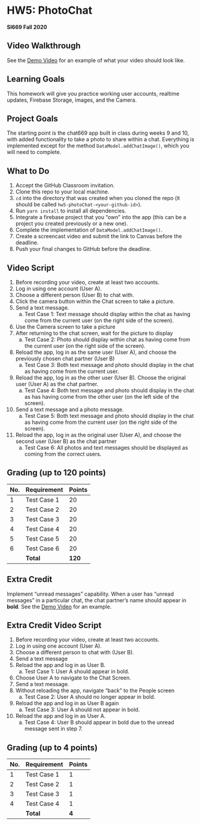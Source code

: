 # HW5: PhotoChat
**SI669 Fall 2020**

## Video Walkthrough
See the [Demo Video](https://youtu.be/izDEgnqXP7g) for an example of what your video should look like.

## Learning Goals
This homework will give you practice working user accounts, realtime updates, Firebase Storage, images, and the Camera.

## Project Goals
The starting point is the chat669 app built in class during weeks 9 and 10, with added functionality to take a photo to share within a chat. Everything is implemented except for the method `DataModel.addChatImage()`, which you will need to complete.

## What to Do
1. Accept the GitHub Classroom invitation.
2. Clone this repo to your local machine.
3. `cd` into the directory that was created when you cloned the repo (it should be called `hw5-photoChat-<your-github-id>`).
4. Run `yarn install` to install all dependencies.
5. Integrate a firebase project that you “own” into the app (this can be a project you created previously or a new one).
6. Complete the implementation of `DataModel.addChatImage()`.
7. Create a screencast video and submit the link to Canvas before the deadline.
8. Push your final changes to GitHub before the deadline.

## Video Script
1. Before recording your video, create at least two accounts.
2. Log in using one account (User A).
3. Choose a different person (User B) to chat with.
4. Click the camera button within the Chat screen to take a picture.
5. Send a text message.
    <ol type="a">
    <li>Test Case 1: Text message should display within the chat as having come from the current user (on the right side of the screen).</li>
    </ol>
6. Use the Camera screen to take a picture
7. After returning to the chat screen, wait for the picture to display
    <ol type="a">
    <li>Test Case 2: Photo should display within chat as having come from the current user (on the right side of the screen).</li>
    </ol>
8. Reload the app, log in as the same user (User A), and choose the previously chosen chat partner (User B)
    <ol type="a">
    <li>Test Case 3: Both text message and photo should display in the chat as having come from the current user.</li>
    </ol>
9. Reload the app, log in as the other user (User B). Choose the original user (User A) as the chat partner.
    <ol type="a">
    <li>Test Case 4: Both text message and photo should display in the chat as has having come from the other user (on the left side of the screen).</li>
    </ol>
10. Send a text message and a photo message.
    <ol type="a">
    <li>Test Case 5: Both text message and photo should display in the chat as having come from the current user (on the right side of the screen).</li>
    </ol>
11. Reload the app, log in as the original user (User A), and choose the second user (User B) as the chat partner
    <ol type="a">
    <li>Test Case 6: All photos and text messages should be displayed as coming from the correct users.</li>
    </ol>

## Grading (up to 120 points)
| No. | Requirement  | Points |
| --- | ------------- | ------------- |
| 1 | Test Case 1 | 20 |
| 2 | Test Case 2 | 20 |
| 3 | Test Case 3 | 20 |
| 4 | Test Case 4 | 20 |
| 5 | Test Case 5 | 20 |
| 6 | Test Case 6 | 20 |
|   | **Total** | **120**

## Extra Credit
Implement “unread messages” capability. When a user has “unread messages” in a particular chat, the chat partner’s name should appear in **bold**. See the [Demo Video](https://youtu.be/MG08G-baqyk) for an example.

## Extra Credit Video Script
1. Before recording your video, create at least two accounts.
2. Log in using one account (User A).
3. Choose a different person to chat with (User B).
4. Send a text message
5. Reload the app and log in as User B.
    <ol type="a">
    <li>Test Case 1: User A should appear in bold.</li>
    </ol>
6. Choose User A to navigate to the Chat Screen.
7. Send a text message.
8. Without reloading the app, navigate “back” to the People screen
    <ol type="a">
    <li>Test Case 2: User A should no longer appear in bold.</li>
    </ol>
9. Reload the app and log in as User B again
    <ol type="a">
    <li>Test Case 3: User A should not appear in bold.</li>
    </ol>
10. Reload the app and log in as User A.
    <ol type="a">
    <li>Test Case 4: User B should appear in bold due to the unread message sent in step 7.</li>
    </ol>

## Grading (up to 4 points)
| No. | Requirement  | Points |
| --- | ------------- | ------------- |
| 1 | Test Case 1 | 1 |
| 2 | Test Case 2 | 1 |
| 3 | Test Case 3 | 1 |
| 4 | Test Case 4 | 1 |
|   | **Total** | **4**